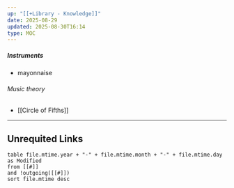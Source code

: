 ```yaml
---
up: "[[+Library - Knowledge]]"
date: 2025-08-29
updated: 2025-08-30T16:14
type: MOC
---
```

##### Instruments
- mayonnaise 

###### Music theory
- [[Circle of Fifths]]










-----
## Unrequited Links
```dataview
table file.mtime.year + "-" + file.mtime.month + "-" + file.mtime.day as Modified
from [[#]]
and !outgoing([[#]])
sort file.mtime desc
```
